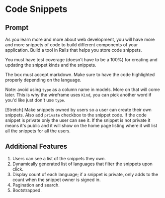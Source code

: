 # Code Snippets

## Prompt
As you learn more and more about web development, you will have more and more snippets of code to build different components of your application. Build a tool in Rails that helps you store code snippets.

You must have test coverage (doesn't have to be a 100%) for creating and updating the snippet kinds and the snippets.

The box must accept markdown. Make sure to have the code highlighted properly depending on the language.

Note: avoid using `type` as a column name in models. More on that will come later. This is why the wireframe uses `Kind`, you can pick another word if you'd like just don't use `type`.  

[Stretch] Make snippets owned by users so a user can create their own snippets. Also add `private` checkbox to the snippet code. If the code snippet is private only the user can see it. If the snippet is not private it means it's public and it will show on the home page listing where it will list all the snippets for all the users.

## Additional Features
1. Users can see a list of the snippets they own.
2. Dynamically generated list of languages that filter the snippets upon click.
3. Display count of each language; if a snippet is private, only adds to the count when the snippet owner is signed in.
4. Pagination and search.
5. Bootstrapped. 
